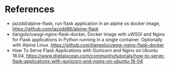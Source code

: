# References

- jazzdd/alpine-flask, run flask application in an alpine os docker image, https://github.com/jazzdd86/alpine-flask
- tiangolo/uwsgi-nginx-flask-docker, Docker image with uWSGI and Nginx for Flask applications in Python running in a single container. Optionally with Alpine Linux. https://github.com/tiangolo/uwsgi-nginx-flask-docker
- How To Serve Flask Applications with Gunicorn and Nginx on Ubuntu 18.04, https://www.digitalocean.com/community/tutorials/how-to-serve-flask-applications-with-gunicorn-and-nginx-on-ubuntu-18-04
